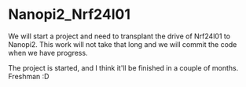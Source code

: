 # Nanopi2_Nrf24l01
We will start a project and need to transplant the drive of Nrf24l01 to Nanopi2. This work will not take that long and we will commit the code when we have progress.

The project is started, and I think it'll be finished in a couple of months. Freshman :D
